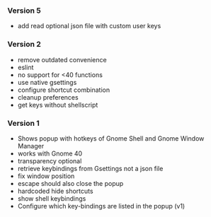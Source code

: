 ### Version 5

- add read optional json file with custom user keys

### Version 2

- remove outdated convenience
- eslint
- no support for <40 functions
- use native gsettings
- configure shortcut combination
- cleanup preferences
- get keys without shellscript

### Version 1

- Shows popup with hotkeys of Gnome Shell and Gnome Window Manager
- works with Gnome 40
- transparency optional
- retrieve keybindings from Gsettings not a json file
- fix window position
- escape should also close the popup
- hardcoded hide shortcuts
- show shell keybindings
- Configure which key-bindings are listed in the popup (v1)

